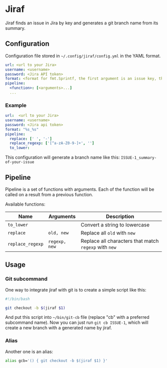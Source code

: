 # Jiraf

Jiraf finds an issue in Jira by key and generates a git branch name from its summary.

## Configuration

Configuration file stored in `~/.config/jiraf/config.yml` in the YAML format.

```yaml
url: <url to your Jira>
username: <username>
password: <Jira API token>
format: <format for fmt.Sprintf, the first argument is an issue key, the second one is generated summary>
pipeline:
  <function>: [<arguments>...]
  ...
```

### Example

```yaml
url:  <url to your Jira>
username: <username>
password: <Jira api token>
format: "%s_%s"
pipeline:
  replace: [' ', '-']
  replace_regexp: ['[^a-zA-Z0-9-]+', '']
  to_lower:
```

This configuration will generate a branch name like this: `ISSUE-1_summary-of-your-issue`

## Pipeline

Pipeline is a set of functions with arguments. Each of the function will be called on a result from a previous function. 

Available functions:

| Name             | Arguments     | Description                                           |
|------------------|---------------|-------------------------------------------------------|
| `to_lower`       |               | Convert a string to lowercase                         |
| `replace`        | `old, new`    | Replace all `old` with `new`                          |
| `replace_regexp` | `regexp, new` | Replace all characters that match `regexp` with `new` |

## Usage

### Git subcommand

One way to integrate jiraf with git is to create a simple script like this:

```bash
#!/bin/bash

git checkout -b $(jiraf $1)
```

And put this script into `~/bin/git-cb` file (replace "cb" with a preferred subcommand name). Now you can just run `git cb ISSUE-1`, which will create a new branch with a generated name by jiraf.

### Alias

Another one is an alias:

```bash
alias gcb='() { git checkout -b $(jiraf $1) }'
```

